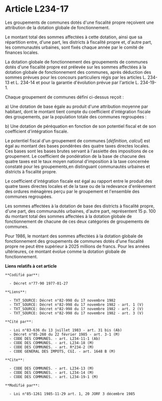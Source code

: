 # Article L234-17

Les groupements de communes dotés d'une fiscalité propre reçoivent une attribution de la dotation globale de fonctionnement.

Le montant total des sommes affectées à cette dotation, ainsi que sa répartition entre, d'une part, les districts à fiscalité
propre et, d'autre part, les communautés urbaines, sont fixés chaque année par le comité de finances locales.

La dotation globale de fonctionnement des groupements de communes dotés d'une fiscalité propre est prélevée sur les sommes
affectées à la dotation globale de fonctionnement des communes, après déduction des sommes prévues pour les concours
particuliers régis par les articles L. 234-13 et L. 234-14 et pour la garantie d'évolution prévue par l'article L. 234-19-1.

Chaque groupement de communes défini ci-dessus reçoit :

a) Une dotation de base égale au produit d'une attribution moyenne par habitant, dont le montant tient compte du coefficient
d'intégration fiscale des groupements, par la population totale des communes regroupées :

b) Une dotation de péréquation en fonction de son potentiel fiscal et de son coefficient d'intégration fiscale.

Le potentiel fiscal d'un groupement de communes [*définition, calcul*] est égal au montant des bases pondérées des quatre
taxes directes locales. Ces bases sont les bases brutes servant à l'assiette des impositions de ce groupement. Le coefficient
de pondération de la base de chacune des quatre taxes est le taux moyen national d'imposition à la taxe concernée constaté
pour les groupements,en distinguant communautés urbaines et districts à fiscalité propre.

Le coefficient d'intégration fiscale est égal au rapport entre le produit des quatre taxes directes locales et de la taxe ou
de la redevance d'enlèvement des ordures ménagères perçu par le groupement et l'ensemble des communes regroupées.

Les sommes affectées à la dotation de base des districts à fiscalité propre, d'une part, des communautés urbaines, d'autre
part, représentent 15 p. 100 du montant total des sommes affectées à la dotation globale de fonctionnement de chacune de ces
deux catégories de groupements de communes.

Pour 1986, le montant des sommes affectées à la dotation globale de fonctionnement des groupements de communes dotés d'une
fiscalité propre ne peut être supérieur à 2025 millions de francs. Pour les années ultérieures, ce montant évolue comme la
dotation globale de fonctionnement.

**Liens relatifs à cet article**

	**Codifié par**:

	  - Décret n°77-90 1977-01-27

	**Liens**:

	  - TXT_SOURCE: Décret n°82-998 du 17 novembre 1982
	  - TXT_SOURCE: Décret n°82-998 du 17 novembre 1982 - art. 1 (V)
	  - TXT_SOURCE: Décret n°82-998 du 17 novembre 1982 - art. 2 (V)
	  - TXT_SOURCE: Décret n°82-998 du 17 novembre 1982 - art. 3 (V)

	**Cité par**:

	  - Loi n°83-636 du 13 juillet 1983 - art. 31 bis (Ab)
	  - Décret n°85-260 du 22 février 1985 - art. 3-1 (M)
	  - CODE DES COMMUNES. - art. L234-11-1 (Ab)
	  - CODE DES COMMUNES. - art. L234-18 (M)
	  - CODE DES COMMUNES. - art. R*234-2 (M)
	  - CODE GENERAL DES IMPOTS, CGI. - art. 1648 B (M)

	**Cite**:

	  - CODE DES COMMUNES. - art. L234-13 (M)
	  - CODE DES COMMUNES. - art. L234-14 (M)
	  - CODE DES COMMUNES. - art. L234-19-1 (M)

	**Modifié par**:

	  - Loi n°85-1261 1985-11-29 art. 1, 20 JORF 3 décembre 1985
